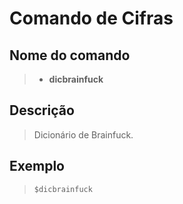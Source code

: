 # Comando de Cifras

## Nome do comando
> * **dicbrainfuck**

## Descrição
> Dicionário de Brainfuck.

## Exemplo
> `$dicbrainfuck`